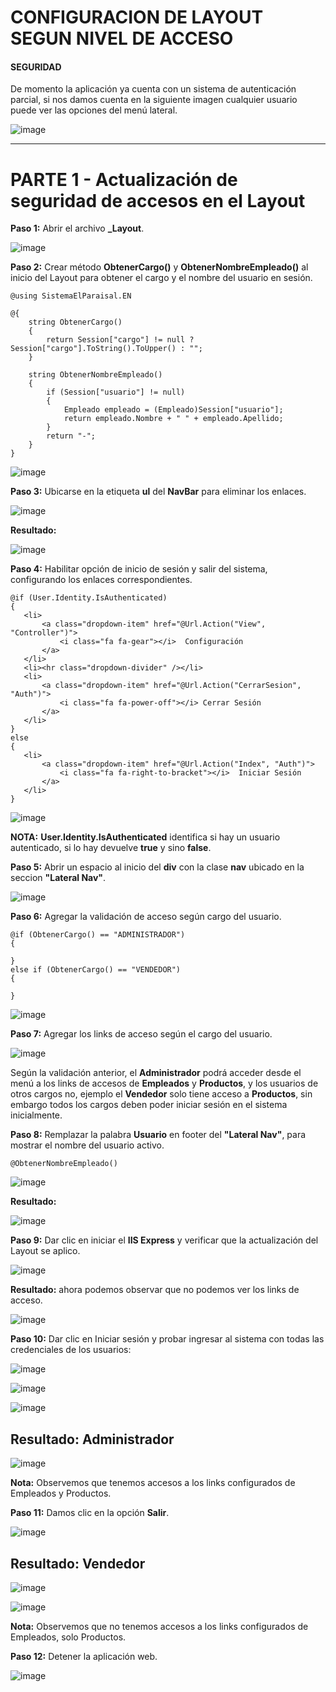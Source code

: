 # CONFIGURACION DE LAYOUT SEGUN NIVEL DE ACCESO 
#### SEGURIDAD
De momento la aplicación ya cuenta con un sistema de autenticación parcial, si nos damos cuenta en la siguiente imagen cualquier usuario puede ver las opciones del menú lateral.

![image](https://github.com/user-attachments/assets/cfcbf61c-a39e-4436-87f3-a981d6ffb54d)

---

# PARTE 1 - Actualización de seguridad de accesos en el Layout

**Paso 1:** Abrir el archivo **_Layout**.

![image](https://github.com/user-attachments/assets/44d1647b-1317-4e23-8d58-3855b852d5a4)

**Paso 2:** Crear método **ObtenerCargo()** y **ObtenerNombreEmpleado()** al inicio del Layout para obtener el cargo y el nombre del usuario en sesión.
```razor
@using SistemaElParaisal.EN

@{
    string ObtenerCargo()
    {
        return Session["cargo"] != null ? Session["cargo"].ToString().ToUpper() : "";
    }

    string ObtenerNombreEmpleado()
    {
        if (Session["usuario"] != null)
        {
            Empleado empleado = (Empleado)Session["usuario"];
            return empleado.Nombre + " " + empleado.Apellido;
        }
        return "-";
    }
}
```

![image](https://github.com/user-attachments/assets/b4a30d68-d913-4f03-b167-ffad10d307b6)

**Paso 3:** Ubicarse en la etiqueta **ul** del **NavBar** para eliminar los enlaces.

![image](https://github.com/user-attachments/assets/1ccd416d-5367-448d-805b-9ab6b6f66163)

**Resultado:**

![image](https://github.com/user-attachments/assets/8ea151b4-239a-4b0d-a00a-59e81c592251)

**Paso 4:** Habilitar opción de inicio de sesión y salir del sistema, configurando los enlaces correspondientes.
```razor
@if (User.Identity.IsAuthenticated)
{
   <li>
       <a class="dropdown-item" href="@Url.Action("View", "Controller")">
           <i class="fa fa-gear"></i>  Configuración
       </a>
   </li>
   <li><hr class="dropdown-divider" /></li>
   <li>
       <a class="dropdown-item" href="@Url.Action("CerrarSesion", "Auth")">
           <i class="fa fa-power-off"></i> Cerrar Sesión
       </a>
   </li>
}
else
{
   <li>
       <a class="dropdown-item" href="@Url.Action("Index", "Auth")">
           <i class="fa fa-right-to-bracket"></i>  Iniciar Sesión
       </a>
   </li>
}
```

![image](https://github.com/user-attachments/assets/70674b62-3128-460d-81a1-2ad5438dedc4)

**NOTA:** **User.Identity.IsAuthenticated** identifica si hay un usuario autenticado, si lo hay devuelve **true** y sino **false**. 

**Paso 5:** Abrir un espacio al inicio del **div** con la clase **nav** ubicado en la seccion **"Lateral Nav"**.

![image](https://github.com/user-attachments/assets/066e675b-7667-48c4-916f-84dd621b03a1)


**Paso 6:** Agregar la validación de acceso según cargo del usuario.

```razor
@if (ObtenerCargo() == "ADMINISTRADOR")
{

}
else if (ObtenerCargo() == "VENDEDOR")
{

}
```

![image](https://github.com/user-attachments/assets/57945933-e304-414a-9827-cdbee557c679)

**Paso 7:** Agregar los links de acceso según el cargo del usuario.

![image](https://github.com/user-attachments/assets/7fd0e275-fd37-47dc-a26a-9f359a742db0)

Según la validación anterior, el **Administrador** podrá acceder desde el menú a los links de accesos de **Empleados** y **Productos**, y los usuarios de otros cargos no, ejemplo el **Vendedor** solo tiene acceso a **Productos**, sin embargo todos los cargos deben poder iniciar sesión en el sistema inicialmente.

**Paso 8:** Remplazar la palabra **Usuario** en footer del **"Lateral Nav"**, para mostrar el nombre del usuario activo.
```razor
@ObtenerNombreEmpleado()
```
![image](https://github.com/user-attachments/assets/e4aa90c3-0da2-42db-8e4b-d5fdc3dfea07)

**Resultado:**

![image](https://github.com/user-attachments/assets/fc549529-8909-4129-9cd9-16c56041a9ce)

**Paso 9:** Dar clic en iniciar el **IIS Express** y verificar que la actualización del Layout se aplico.

![image](https://github.com/user-attachments/assets/6eb19f1c-e99c-4215-bd75-479f6fd1307f)

**Resultado:** ahora podemos observar que no podemos ver los links de acceso.

![image](https://github.com/user-attachments/assets/2e50be48-f0d1-4e68-89ec-b769b2c977d6)

**Paso 10:** Dar clic en Iniciar sesión y probar ingresar al sistema con todas las credenciales de los usuarios:

![image](https://github.com/user-attachments/assets/6ea46b04-39f2-40ef-a419-132cfc6c27c2)

![image](https://github.com/user-attachments/assets/a8b3166d-c84c-4c13-90f1-57289f20d9ed)

![image](https://github.com/user-attachments/assets/3cc20185-79ef-42a3-9d30-5ebb61c30a22)

## Resultado: Administrador

![image](https://github.com/user-attachments/assets/73baed4b-8164-475f-9faf-491f43e62296)

**Nota:** Observemos que tenemos accesos a los links configurados de Empleados y Productos.

**Paso 11:** Damos clic en la opción **Salir**.

![image](https://github.com/user-attachments/assets/34954729-c515-43eb-bd0f-cfe24ef7b61c)

## Resultado: Vendedor

![image](https://github.com/user-attachments/assets/b9e13c2c-4ecd-40a8-b37c-77bdbecb7689)

![image](https://github.com/user-attachments/assets/2e718a53-1754-4a41-b4ec-bf280d3e501f)

**Nota:** Observemos que no tenemos accesos a los links configurados de Empleados, solo Productos.

**Paso 12:** Detener la aplicación web.

![image](https://github.com/user-attachments/assets/cd85f0e0-8342-47b9-9426-ac8337b0cc59)
